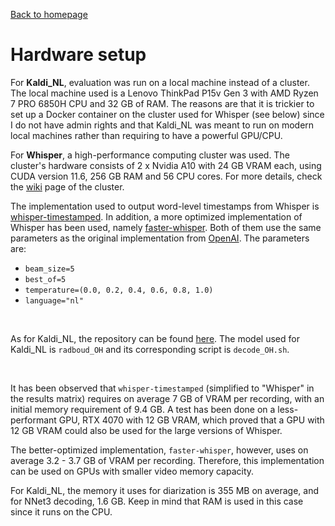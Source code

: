 [Back to homepage](../index.md)

# Hardware setup

For **Kaldi_NL**, evaluation was run on a local machine instead of a cluster. The local machine used is a Lenovo ThinkPad P15v Gen 3 with AMD Ryzen 7 PRO 6850H CPU and 32 GB of RAM. The reasons are that it is trickier to set up a Docker container on the cluster used for Whisper (see below) since I do not have admin rights and that Kaldi_NL was meant to run on modern local machines rather than requiring to have a powerful GPU/CPU.

For **Whisper**, a high-performance computing cluster was used. The cluster's hardware consists of 2 x Nvidia A10 with 24 GB VRAM each, using CUDA version 11.6, 256 GB RAM and 56 CPU cores. For more details, check the [wiki](https://jupyter.wiki.utwente.nl/) page of the cluster.

The implementation used to output word-level timestamps from Whisper is [whisper-timestamped](https://github.com/linto-ai/whisper-timestamped). In addition, a more optimized implementation of Whisper has been used, namely [faster-whisper](https://github.com/SYSTRAN/faster-whisper). Both of them use the same parameters as the original implementation from [OpenAI](https://github.com/openai/whisper). The parameters are:
- `beam_size=5`
- `best_of=5`
- `temperature=(0.0, 0.2, 0.4, 0.6, 0.8, 1.0)`
- `language="nl"`

<br>

As for Kaldi_NL, the repository can be found [here](https://github.com/opensource-spraakherkenning-nl/Kaldi_NL). The model used for Kaldi_NL is `radboud_OH` and its corresponding script is `decode_OH.sh`.

<br>

It has been observed that `whisper-timestamped` (simplified to "Whisper" in the results matrix) requires on average 7 GB of VRAM per recording, with an initial memory requirement of 9.4 GB. A test has been done on a less-performant GPU, RTX 4070 with 12 GB VRAM, which proved that a GPU with 12 GB VRAM could also be used for the large versions of Whisper.

The better-optimized implementation, `faster-whisper`, however, uses on average 3.2 - 3.7 GB of VRAM per recording. Therefore, this implementation can be used on GPUs with smaller video memory capacity.

For Kaldi_NL, the memory it uses for diarization is 355 MB on average, and for NNet3 decoding, 1.6 GB. Keep in mind that RAM is used in this case since it runs on the CPU.